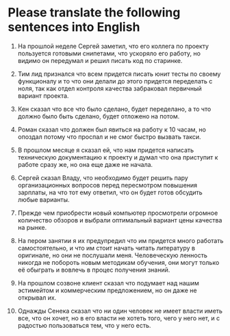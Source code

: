 # Please translate the following sentences into English

1. На прошлой неделе Сергей заметил, что его коллега по проекту пользуется готовыми снипетами, что ускоряло его работу, но видимо он передумал и решил писать код по старинке.

2. Тим лид признался что всем придется писать юнит тесты по своему функционалу и то что они делали до этого придется переделать с ноля, так как отдел контроля качества забраковал первичный вариант проекта.

3. Кен сказал что все что было сделано, будет переделано, а то что должно было быть сделано, будет отложено на потом.

4. Роман сказал что должен был явиться на работу к 10 часам, но опоздал потому что проспал и не смог быстро вызвать такси.

5. В прошлом месяце я сказал ей, что нам придется написать техническую документацию к проекту и думал что она приступит к работе сразу же, но она еще даже не начала.

6. Сергей сказал Владу, что необходимо будет решить пару организационных вопросов перед пересмотром повышения зарплаты, на что тот ему ответил, что он будет готов обсудить любые варианты.

7. Прежде чем приобрести новый компьютер просмотрели огромное количество обзоров и выбрали оптимальный вариант цены качества на рынке.

8. На пером занятии я их предупредил что им придется много работать самостоятельно, и что им стоит начать читать литературу в оригинале, но они не послушали меня. Человеческую ленность никогда не побороть новым методикам обучения, они могут только её обыграть и вовлечь в процес получения знаний.

9. На прошлом созвоне клиент сказал что подумает над нашим эстимейтом и коммерческим предложением, но он даже не открывал их.

10. Однажды Сенека сказал что ни один человек не имеет власти иметь все, что он хочет, но в его власти не хотеть того, чего у него нет, и с радостью пользоваться тем, что у него есть.

